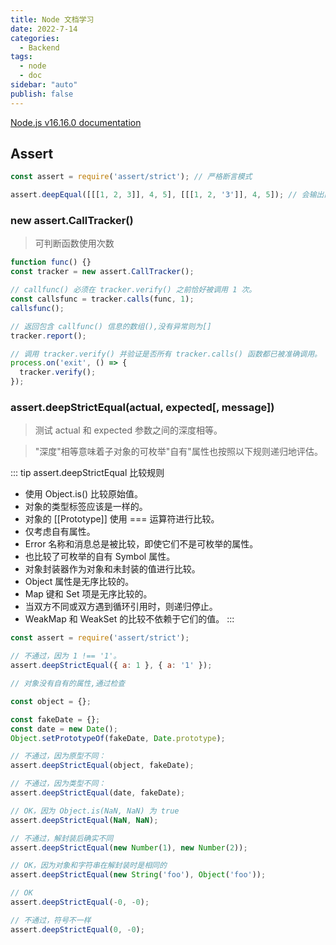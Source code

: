 ```yaml
---
title: Node 文档学习
date: 2022-7-14
categories:
  - Backend
tags:
  - node
  - doc
sidebar: "auto"
publish: false
---
```


[Node.js v16.16.0 documentation](https://nodejs.org/dist/latest-v16.x/docs/api/)

## Assert

```js
const assert = require('assert/strict'); // 严格断言模式

assert.deepEqual([[[1, 2, 3]], 4, 5], [[[1, 2, '3']], 4, 5]); // 会输出两者不同的地方（+/-，颜色标识）
```

### new assert.CallTracker()

> 可判断函数使用次数

```js
function func() {}
const tracker = new assert.CallTracker();

// callfunc() 必须在 tracker.verify() 之前恰好被调用 1 次。
const callsfunc = tracker.calls(func, 1);
callsfunc();

// 返回包含 callfunc() 信息的数组(),没有异常则为[]
tracker.report(); 

// 调用 tracker.verify() 并验证是否所有 tracker.calls() 函数都已被准确调用。
process.on('exit', () => {
  tracker.verify();
});
```

### assert.deepStrictEqual(actual, expected[, message])

> 测试 actual 和 expected 参数之间的深度相等。 

> "深度"相等意味着子对象的可枚举"自有"属性也按照以下规则递归地评估。


::: tip assert.deepStrictEqual 比较规则
- 使用 Object.is() 比较原始值。
- 对象的类型标签应该是一样的。
- 对象的 [[Prototype]] 使用 === 运算符进行比较。
- 仅考虑自有属性。
- Error 名称和消息总是被比较，即使它们不是可枚举的属性。
- 也比较了可枚举的自有 Symbol 属性。
- 对象封装器作为对象和未封装的值进行比较。
- Object 属性是无序比较的。
- Map 键和 Set 项是无序比较的。
- 当双方不同或双方遇到循环引用时，则递归停止。
- WeakMap 和 WeakSet 的比较不依赖于它们的值。 
:::

```js
const assert = require('assert/strict');

// 不通过，因为 1 !== '1'。
assert.deepStrictEqual({ a: 1 }, { a: '1' });

// 对象没有自有的属性,通过检查

const object = {};

const fakeDate = {};
const date = new Date();
Object.setPrototypeOf(fakeDate, Date.prototype);

// 不通过，因为原型不同：
assert.deepStrictEqual(object, fakeDate);

// 不通过，因为类型不同：
assert.deepStrictEqual(date, fakeDate);

// OK，因为 Object.is(NaN, NaN) 为 true
assert.deepStrictEqual(NaN, NaN);

// 不通过，解封装后确实不同
assert.deepStrictEqual(new Number(1), new Number(2));

// OK，因为对象和字符串在解封装时是相同的
assert.deepStrictEqual(new String('foo'), Object('foo'));

// OK
assert.deepStrictEqual(-0, -0);

// 不通过，符号不一样
assert.deepStrictEqual(0, -0);


```


